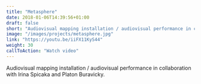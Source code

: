 ```yaml
---
title: "Metasphere"
date: 2018-01-06T14:39:56+01:00
draft: false
short: "Audiovisual mapping installation / audiovisual performance in collaboration with Irina Spicaka and Platon Buravicky."
image: "/images/projects/metasphere.jpg"
link: "https://youtu.be/iiFX11KyS44"
weight: 30
callToAction: "Watch video"
---
```


Audiovisual mapping installation / audiovisual performance in collaboration with Irina Spicaka and Platon Buravicky.

